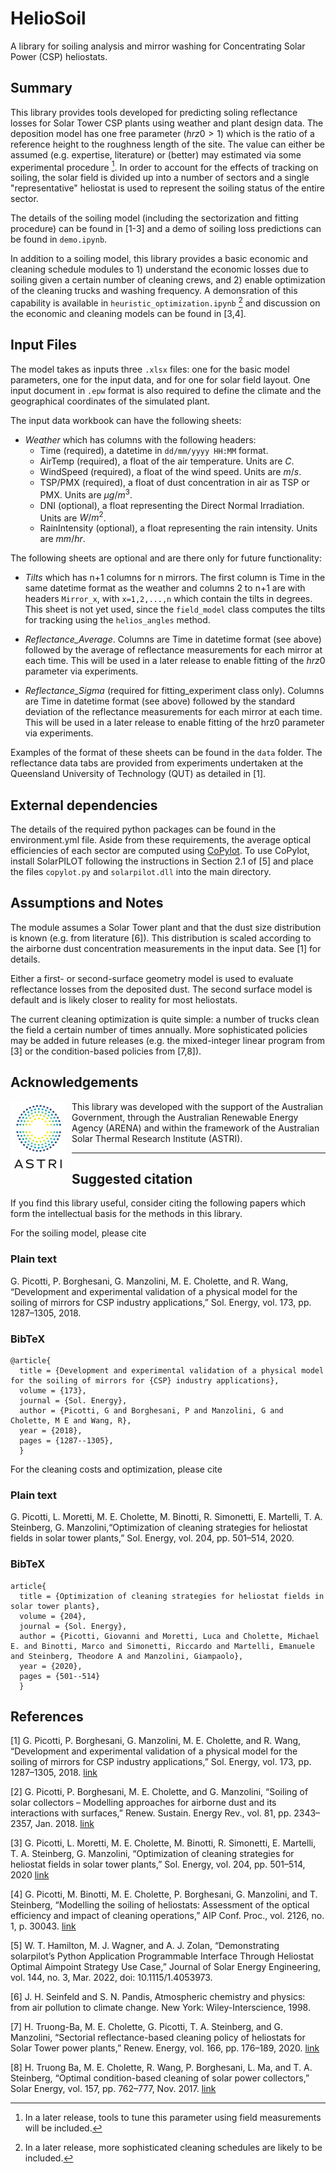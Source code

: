 # HelioSoil
A library for soiling analysis and mirror washing for Concentrating Solar Power (CSP) heliostats.

## Summary
This library provides tools developed for predicting soling reflectance losses for Solar Tower CSP plants using weather and plant design data. The deposition model has one free parameter ($hrz0>1$) which is the ratio of a reference height to the roughness length of the site. The value can either be assumed (e.g. expertise, literature) or (better) may estimated via some experimental procedure [^release1]. In order to account for the effects of tracking on soiling, the solar field is divided up into a number of sectors and a single "representative" heliostat is used to represent the soiling status of the entire sector.

The details of the soiling model (including the sectorization and fitting procedure) can be found in [1-3] and a demo of soiling loss predictions can be found in `demo.ipynb`.

In addition to a soiling model, this library provides a basic economic and cleaning schedule modules to 1) understand the economic losses due to soiling given a certain number of cleaning crews, and 2) enable optimization of the cleaning trucks and washing frequency. A demonsration of this capability is available in `heuristic_optimization.ipynb` [^2] and discussion on the economic and cleaning models can be found in [3,4].

[^release1]: In a later release, tools to tune this parameter using field measurements will be included.

[^2]: In a later release, more sophisticated cleaning schedules are likely to be included.

## Input Files
The model takes as inputs three `.xlsx` files: one for the basic model parameters, one for the input data, and for one for solar field layout. One input document in `.epw` format is also required to define the climate and the geographical coordinates of the simulated plant.

The input data workbook can have the following sheets: 

* *Weather* which has columns with the following headers: 
    - Time (required), a datetime in `dd/mm/yyyy HH:MM` format.
    - AirTemp (required), a float of the air temperature. Units are $C$.
    - WindSpeed (required), a float of the wind speed. Units are $m/s$.
    - TSP/PMX (required), a float of dust concentration in air as TSP or PMX. Units are $\mu g/m^3$.
    - DNI (optional), a float representing the Direct Normal Irradiation. Units are $W/m^2$.
    - RainIntensity (optional), a float representing the rain intensity. Units are $mm/hr$.

The following sheets are optional and are there only for future functionality:

* *Tilts* which has n+1 columns for n mirrors. The first column is Time in the same datetime format as the weather and columns 2 to n+1 are with headers `Mirror_x`, with `x=1,2,...,n` which contain the tilts in degrees. This sheet is not yet used, since the `field_model` class computes the tilts for tracking using the `helios_angles` method.

* *Reflectance_Average*. Columns are Time in datetime format (see above) followed by the average of reflectance measurements for each mirror at each time. This will be used in a later release to enable fitting of the $hrz0$ parameter via experiments.

* *Reflectance_Sigma* (required for fitting_experiment class only). Columns are Time in datetime format (see above) followed by the standard deviation of the reflectance measurements for each mirror at each time. This will be used in a later release to enable fitting of the hrz0 parameter via experiments.

Examples of the format of these sheets can be found in the `data` folder. The reflectance data tabs are provided from experiments undertaken at the Queensland University of Technology (QUT) as detailed in [1]. 

## External dependencies
The details of the required python packages can be found in the environment.yml file. Aside from these requirements, the average optical efficiencies of each sector are computed using [CoPylot](https://www.nrel.gov/docs/fy21osti/78774.pdf). To use CoPylot, install SolarPILOT following the instructions in Section 2.1 of [5] and place the files `copylot.py` and `solarpilot.dll` into the main directory.

## Assumptions and Notes
The module assumes a Solar Tower plant and that the dust size distribution is known (e.g. from literature [6]). This distribution is scaled according to the airborne dust concentration measurements in the input data. See [1] for details. 
	
Either a first- or second-surface geometry model is used to evaluate reflectance losses from the deposited dust. The second surface model is default and is likely closer to reality for most heliostats.

The current cleaning optimization is quite simple: a number of trucks clean the field a certain number of times annually. More sophisticated policies may be added in future releases (e.g. the mixed-integer linear program from [3] or the condition-based policies from [7,8]).

## Acknowledgements
<img style="float: left;background-color: white;margin-bottom:10px;margin-right:10px" src="doc/astri_logo.png" width="88" height="113">

This library was developed with the support of the Australian Government, through the Australian Renewable Energy Agency (ARENA) and within the framework of the Australian Solar Thermal Research Institute (ASTRI).

--------------------
## Suggested citation
If you find this library useful, consider citing the following papers which form the intellectual basis for the methods in this library. 

For the soiling model, please cite
### Plain text
  G. Picotti, P. Borghesani, G. Manzolini, M. E. Cholette, and R. Wang, “Development and experimental validation of a physical model for the soiling of mirrors for CSP industry applications,” Sol. Energy, vol. 173, pp. 1287–1305, 2018.

### BibTeX
  ~~~
  @article{
    title = {Development and experimental validation of a physical model for the soiling of mirrors for {CSP} industry applications},
	volume = {173},
	journal = {Sol. Energy},
	author = {Picotti, G and Borghesani, P and Manzolini, G and Cholette, M E and Wang, R},
	year = {2018},
	pages = {1287--1305},
    }
  ~~~

For the cleaning costs and optimization, please cite
### Plain text
  G. Picotti, L. Moretti, M. E. Cholette, M. Binotti, R. Simonetti, E. Martelli, T. A. Steinberg, G. Manzolini,“Optimization of cleaning strategies for heliostat fields in solar tower plants,” Sol. Energy, vol. 204, pp. 501–514, 2020.

### BibTeX
  ~~~
  article{ 
    title = {Optimization of cleaning strategies for heliostat fields in solar tower plants},
	volume = {204},
	journal = {Sol. Energy},
    author = {Picotti, Giovanni and Moretti, Luca and Cholette, Michael E. and Binotti, Marco and Simonetti, Riccardo and Martelli, Emanuele and Steinberg, Theodore A and Manzolini, Giampaolo},
	year = {2020},
	pages = {501--514} 
    }
  ~~~

## References
[1] G. Picotti, P. Borghesani, G. Manzolini, M. E. Cholette, and R. Wang, “Development and experimental validation of a physical model for the soiling of mirrors for CSP industry applications,” Sol. Energy, vol. 173, pp. 1287–1305, 2018. [link](https://eprints.qut.edu.au/123160/)

[2] G. Picotti, P. Borghesani, M. E. Cholette, and G. Manzolini, “Soiling of solar collectors – Modelling approaches for airborne dust and its interactions with surfaces,” Renew. Sustain. Energy Rev., vol. 81, pp. 2343–2357, Jan. 2018. [link](https://eprints.qut.edu.au/223121/)

[3] G. Picotti, L. Moretti, M. E. Cholette, M. Binotti, R. Simonetti, E. Martelli, T. A. Steinberg, G. Manzolini, “Optimization of cleaning strategies for heliostat fields in solar tower plants,” Sol. Energy, vol. 204, pp. 501–514, 2020 [link](https://eprints.qut.edu.au/201838/)

[4] G. Picotti, M. Binotti, M. E. Cholette, P. Borghesani, G. Manzolini, and T. Steinberg, “Modelling the soiling of heliostats: Assessment of the optical efficiency and impact of cleaning operations,” AIP Conf. Proc., vol. 2126, no. 1, p. 30043. [link](https://aip.scitation.org/doi/pdf/10.1063/1.5117555?class=pdf)

[5] W. T. Hamilton, M. J. Wagner, and A. J. Zolan, “Demonstrating solarpilot’s Python Application Programmable Interface Through Heliostat Optimal Aimpoint Strategy Use Case,” Journal of Solar Energy Engineering, vol. 144, no. 3, Mar. 2022, doi: 10.1115/1.4053973.

[6] J. H. Seinfeld and S. N. Pandis, Atmospheric chemistry and physics: from air pollution to climate change. New York: Wiley-Interscience, 1998.

[7] H. Truong-Ba, M. E. Cholette, G. Picotti, T. A. Steinberg, and G. Manzolini, “Sectorial reflectance-based cleaning policy of heliostats for Solar Tower power plants,” Renew. Energy, vol. 166, pp. 176–189, 2020. [link](https://eprints.qut.edu.au/207053/)

[8] H. Truong Ba, M. E. Cholette, R. Wang, P. Borghesani, L. Ma, and T. A. Steinberg, “Optimal condition-based cleaning of solar power collectors,” Solar Energy, vol. 157, pp. 762–777, Nov. 2017. [link](https://eprints.qut.edu.au/111078/)


